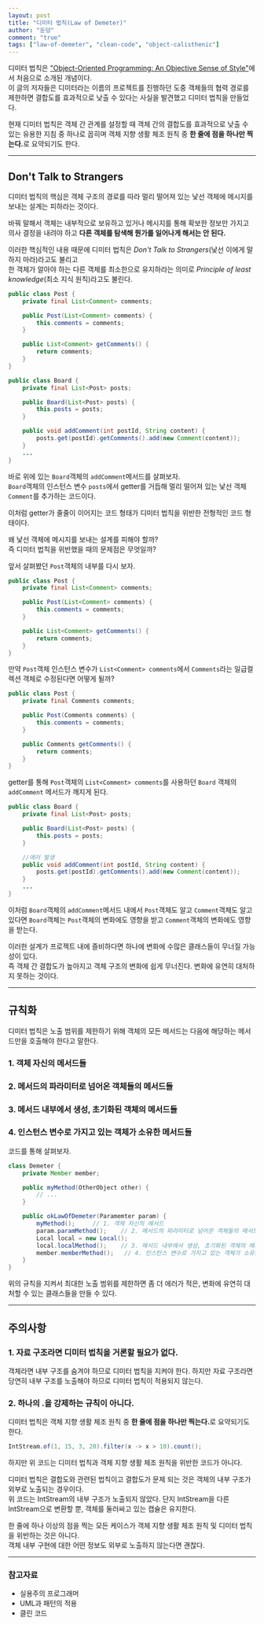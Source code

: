 ```yaml
---
layout: post  
title: "디미터 법칙(Law of Demeter)"  
author: "둔덩"
comment: "true"
tags: ["law-of-demeter", "clean-code", "object-calisthenic"]
---
```


디미터 법칙은 ["Object-Oriented Programming: An Objective Sense of Style"](https://dl.acm.org/doi/10.1145/62084.62113)에서 처음으로 소개된 개념이다.  
이 글의 저자들은 디미터라는 이름의 프로젝트를 진행하던 도중 객체들의 협력 경로를 제한하면 결합도를 효과적으로 낮출 수 있다는 사실을 발견했고 디미터 법칙을 만들었다.

현재 디미터 법칙은 객체 간 관계를 설정할 때 객체 간의 결합도를 효과적으로 낮출 수 있는 유용한 지침 중 하나로 꼽히며 객체 지향 생활 체조 원칙 중 <strong>한 줄에 점을 하나만 찍는다.</strong>로 요약되기도 한다.

---

## Don't Talk to Strangers

디미터 법칙의 핵심은 객체 구조의 경로를 따라 멀리 떨어져 있는 낯선 객체에 메시지를 보내는 설계는 피하라는 것이다.

바꿔 말해서 객체는 내부적으로 보유하고 있거나 메시지를 통해 확보한 정보만 가지고 의사 결정을 내려야 하고 **다른 객체를 탐색해 뭔가를 일어나게 해서는 안 된다.**

이러한 핵심적인 내용 때문에 디미터 법칙은 _Don't Talk to Strangers_(낯선 이에게 말하지 마라)라고도 불리고  
한 객체가 알아야 하는 다른 객체를 최소한으로 유지하라는 의미로 _Principle of least knowledge_(최소 지식 원칙)라고도 불린다.

```java
public class Post {
    private final List<Comment> comments;

    public Post(List<Comment> comments) {
        this.comments = comments;
    }

    public List<Comment> getComments() {
        return comments;
    }
}
```

```java
public class Board {
    private final List<Post> posts;

    public Board(List<Post> posts) {
        this.posts = posts;
    }

    public void addComment(int postId, String content) {
        posts.get(postId).getComments().add(new Comment(content));
    }
    ...
}
```

바로 위에 있는 `Board`객체의 `addComment`메서드를 살펴보자.  
`Board`객체의 인스턴스 변수 `posts`에서 getter를 거듭해 멀리 떨어져 있는 낯선 객체 `Comment`를 추가하는 코드이다.

이처럼 getter가 줄줄이 이어지는 코드 형태가 디미터 법칙을 위반한 전형적인 코드 형태이다.

왜 낯선 객체에 메시지를 보내는 설계를 피해야 할까?  
즉 디미터 법칙을 위반했을 때의 문제점은 무엇일까?

앞서 살펴봤던 `Post`객체의 내부를 다시 보자.

```java
public class Post {
    private final List<Comment> comments;

    public Post(List<Comment> comments) {
        this.comments = comments;
    }

    public List<Comment> getComments() {
        return comments;
    }
}
```

만약 `Post`객체 인스턴스 변수가 `List<Comment> comments`에서 `Comments`라는 일급컬렉션 객체로 수정된다면 어떻게 될까?

```java
public class Post {
    private final Comments comments;

    public Post(Comments comments) {
        this.comments = comments;
    }

    public Comments getComments() {
        return comments;
    }
}
```

getter를 통해 `Post`객체의 `List<Comment> comments`를 사용하던 `Board` 객체의 `addComment` 메서드가 깨지게 된다.

```java
public class Board {
    private final List<Post> posts;

    public Board(List<Post> posts) {
        this.posts = posts;
    }

    //에러 발생
    public void addComment(int postId, String content) {
        posts.get(postId).getComments().add(new Comment(content));
    }
    ...
}
```

이처럼 `Board`객체의 `addComment`메서드 내에서 `Post`객체도 알고 `Comment`객체도 알고 있다면 `Board`객체는 `Post`객체의 변화에도 영향을 받고 `Comment`객체의 변화에도 영향을 받는다.

이러한 설계가 프로젝트 내에 즐비하다면 하나에 변화에 수많은 클래스들이 무너질 가능성이 있다.  
즉 객체 간 결합도가 높아지고 객체 구조의 변화에 쉽게 무너진다. 변화에 유연히 대처하지 못하는 것이다.

---

## 규칙화

디미터 법칙은 노출 범위를 제한하기 위해 객체의 모든 메서드는 다음에 해당하는 메서드만을 호출해야 한다고 말한다.

### 1\. 객체 자신의 메서드들

### 2\. 메서드의 파라미터로 넘어온 객체들의 메서드들

### 3\. 메서드 내부에서 생성, 초기화된 객체의 메서드들

### 4\. 인스턴스 변수로 가지고 있는 객체가 소유한 메서드들

코드를 통해 살펴보자.

```java
class Demeter {
    private Member member;

    public myMethod(OtherObject other) {
        // ...
    }

    public okLawOfDemeter(Paramemter param) {
        myMethod();     // 1. 객체 자신의 메서드
        param.paramMethod();    // 2. 메서드의 파라미터로 넘어온 객체들의 메서드
        Local local = new Local();
        local.localMethod();    // 3. 메서드 내부에서 생성, 초기화된 객체의 메서드
        member.memberMethod();   // 4. 인스턴스 변수로 가지고 있는 객체가 소유한 메서드
    }
}
```

위의 규칙을 지켜서 최대한 노출 범위를 제한하면 좀 더 에러가 적은, 변화에 유연히 대처할 수 있는 클래스들을 만들 수 있다.

---

## 주의사항

### 1\. 자료 구조라면 디미터 법칙을 거론할 필요가 없다.

객체라면 내부 구조를 숨겨야 하므로 디미터 법칙을 지켜야 한다. 하지만 자료 구조라면 당연히 내부 구조를 노출해야 하므로 디미터 법칙이 적용되지 않는다.

### 2\. 하나의 .을 강제하는 규칙이 아니다.

디미터 법칙은 객체 지향 생활 체조 원칙 중 <strong>한 줄에 점을 하나만 찍는다.</strong>로 요약되기도 한다.

```java
IntStream.of(1, 15, 3, 20).filter(x -> x > 10).count();
```

하지만 위 코드는 디미터 법칙과 객체 지향 생활 체조 원칙을 위반한 코드가 아니다.

디미터 법칙은 결합도와 관련된 법칙이고 결합도가 문제 되는 것은 객체의 내부 구조가 외부로 노출되는 경우이다.  
위 코드는 IntStream의 내부 구조가 노출되지 않았다. 단지 IntStream을 다른 IntStream으로 변환할 뿐, 객체를 둘러싸고 있는 캡슐은 유지한다.

한 줄에 하나 이상의 점을 찍는 모든 케이스가 객체 지향 생활 체조 원칙 및 디미터 법칙을 위반하는 것은 아니다.  
객체 내부 구현에 대한 어떤 정보도 외부로 노출하지 않는다면 괜찮다.

---

### 참고자료

-   실용주의 프로그래머
-   UML과 패턴의 적용
-   클린 코드